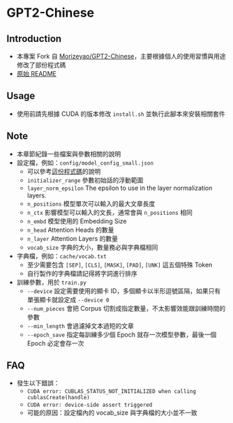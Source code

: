 # GPT2-Chinese

## Introduction
+ 本專案 Fork 自 [Morizeyao/GPT2-Chinese](https://git.io/JUYOs)，主要根據個人的使用習慣與用途修改了部份程式碼
+ [原始 README](README_ORG.md)

## Usage
+ 使用前請先根據 CUDA 的版本修改 `install.sh` 並執行此腳本來安裝相關套件

## Note
+ 本章節紀錄一些檔案與參數相關的說明
+ 設定檔，例如：`config/model_config_small.json`
    + 可以參考[這份程式碼](https://tinyurl.com/yexdykko)的說明
    + `initializer_range` 參數初始話的浮動範圍
    + `layer_norm_epsilon` The epsilon to use in the layer normalization layers.
    + `n_positions` 模型單次可以輸入的最大文章長度
    + `n_ctx` 影響模型可以輸入的文長，通常會與 `n_positions` 相同
    + `n_embd` 模型使用的 Embedding Size
    + `n_head` Attention Heads 的數量
    + `n_layer` Attention Layers 的數量
    + `vocab_size` 字典的大小，數量務必與字典檔相同
+ 字典檔，例如：`cache/vocab.txt`
    + 至少需要包含 `[SEP]`, `[CLS]`, `[MASK]`, `[PAD]`, `[UNK]` 這五個特殊 Token
    + 自行製作的字典檔請記得將字詞進行排序
+ 訓練參數，用於 `train.py`
    + `--device` 設定需要使用的顯卡 ID，多個顯卡以半形逗號區隔，如果只有單張顯卡就設定成 `--device 0`
    + `--num_pieces` 會把 Corpus 切割成指定數量，不太影響效能跟訓練時間的參數
    + `--min_length` 會過濾掉文本過短的文章
    + `--epoch_save` 指定每訓練多少個 Epoch 就存一次模型參數，最後一個 Epoch 必定會存一次

## FAQ
+ 發生以下錯誤：
    + `CUDA error: CUBLAS_STATUS_NOT_INITIALIZED when calling cublasCreate(handle)`
    + `CUDA error: device-side assert triggered`
    + 可能的原因：設定檔內的 vocab_size 與字典檔的大小並不一致
